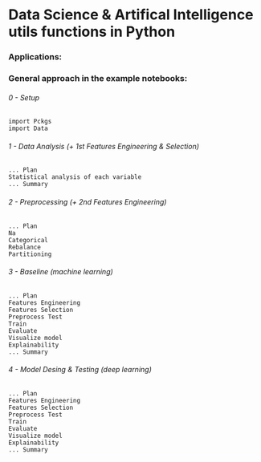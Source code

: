 # Data Science & Artifical Intelligence utils functions in Python



### Applications:



### General approach in the example notebooks:

###### 0 - Setup
	import Pckgs
	import Data

###### 1 - Data Analysis (+ 1st Features Engineering & Selection)
	... Plan
	Statistical analysis of each variable
	... Summary

###### 2 - Preprocessing (+ 2nd Features Engineering)
	... Plan
	Na
	Categorical
	Rebalance
	Partitioning

###### 3 - Baseline (machine learning)
	... Plan
	Features Engineering
	Features Selection
	Preprocess Test
	Train
	Evaluate
	Visualize model
	Explainability
	... Summary
		
###### 4 - Model Desing & Testing (deep learning)
	... Plan
	Features Engineering
	Features Selection
	Preprocess Test
	Train
	Evaluate
	Visualize model
	Explainability
	... Summary
